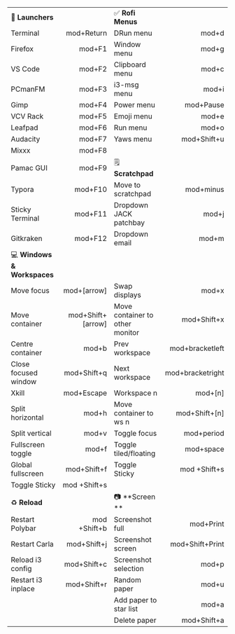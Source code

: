
|                          |                   |                                        |                  |
| :----------------------- | ----------------: | :------------------------------------- | ---------------: |
| 🚀 **Launchers**             |                   | ✅ **Rofi Menus**                          |                  |
| Terminal                 |        mod+Return | DRun menu                              |            mod+d |
| Firefox                  |            mod+F1 | Window menu                            |            mod+g |
| VS Code                  |            mod+F2 | Clipboard menu                         |            mod+c |
| PCmanFM                  |            mod+F3 | i3-msg menu                            |            mod+i |
| Gimp                     |            mod+F4 | Power menu                             |        mod+Pause |
| VCV Rack                 |            mod+F5 | Emoji menu                             |            mod+e |
| Leafpad                  |            mod+F6 | Run menu                               |            mod+o |
| Audacity                 |            mod+F7 | Yaws menu                              |      mod+Shift+u |
| Mixxx                    |            mod+F8 |                                        |                  |
| Pamac GUI                |            mod+F9 | 🗒  **Scratchpad**                          |                  |
| Typora                   |           mod+F10 | Move to scratchpad                     |        mod+minus |
| Sticky Terminal          |           mod+F11 | Dropdown JACK patchbay                 |            mod+j |
| Gitkraken                |           mod+F12 | Dropdown email                         |            mod+m |
| 💻 **Windows & Workspaces**  |                   |                                        |                  |
| Move focus               |       mod+[arrow] | Swap displays                          |            mod+x |
| Move container           | mod+Shift+[arrow] | Move container to other monitor        |      mod+Shift+x |
| Centre container         |             mod+b | Prev workspace                         |  mod+bracketleft |
| Close focused window     |       mod+Shift+q | Next workspace                         | mod+bracketright |
| Xkill                    |        mod+Escape | Workspace n                            |          mod+[n] |
| Split horizontal         |             mod+h | Move container to ws n                 |    mod+Shift+[n] |
| Split vertical           |             mod+v | Toggle focus                           |       mod+period |
| Fullscreen toggle        |             mod+f | Toggle tiled/floating                  |        mod+space |
| Global fullscreen        |       mod+Shift+f | Toggle Sticky                          |     mod +Shift+s |
| Toggle Sticky            |      mod +Shift+s |                                        |                  |
| ♻  **Reload**                |                   | 📷 **Screen **                             |                  |
| Restart Polybar          |      mod +Shift+b | Screenshot full                        |        mod+Print |
| Restart Carla            |       mod+Shift+j | Screenshot screen                      |  mod+Shift+Print |
| Reload i3 config         |       mod+Shift+c | Screenshot selection                   |            mod+p |
| Restart i3 inplace       |       mod+Shift+r | Random paper                           |            mod+u |
|                          |                   | Add paper to star list                 |            mod+a |
|                          |                   | Delete paper                           |      mod+Shift+a |
